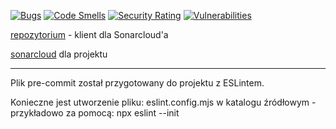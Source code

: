 [![Bugs](https://sonarcloud.io/api/project_badges/measure?project=homosum1_sonarcloud_client-app_test&metric=bugs)](https://sonarcloud.io/summary/new_code?id=homosum1_sonarcloud_client-app_test)
[![Code Smells](https://sonarcloud.io/api/project_badges/measure?project=homosum1_sonarcloud_client-app_test&metric=code_smells)](https://sonarcloud.io/summary/new_code?id=homosum1_sonarcloud_client-app_test)
[![Security Rating](https://sonarcloud.io/api/project_badges/measure?project=homosum1_sonarcloud_client-app_test&metric=security_rating)](https://sonarcloud.io/summary/new_code?id=homosum1_sonarcloud_client-app_test)
[![Vulnerabilities](https://sonarcloud.io/api/project_badges/measure?project=homosum1_sonarcloud_client-app_test&metric=vulnerabilities)](https://sonarcloud.io/summary/new_code?id=homosum1_sonarcloud_client-app_test)

[repozytorium](https://github.com/homosum1/sonarcloud_client-app_test) - klient dla Sonarcloud'a

[sonarcloud](https://sonarcloud.io/summary/overall?id=homosum1_sonarcloud_client-app_test) dla projektu 

---

Plik pre-commit został przygotowany do projektu z ESLintem.

Konieczne jest utworzenie pliku: eslint.config.mjs w katalogu źródłowym - przykładowo za pomocą: npx eslint --init
